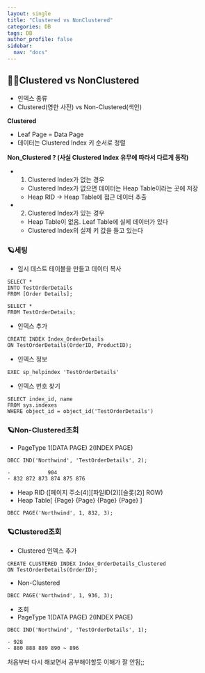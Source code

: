 ```yaml
---
layout: single
title: "Clustered vs NonClustered"
categories: DB
tags: DB
author_profile: false
sidebar:
  nav: "docs"
---
```


## 🙇‍♀️Clustered vs NonClustered


- 인덱스 종류
- Clustered(영한 사전) vs Non-Clustered(색인)

**Clustered**
- Leaf Page = Data Page 
- 데이터는 Clustered Index 키 순서로 정렬

**Non_Clustered ? (사실 Clustered Index 유무에 따라서 다르게 동작)**
- 1) Clustered Index가 없는 경우
	- Clustered Index가 없으면 데이터는 Heap Table이라는 곳에 저장
	- Heap RID -> Heap Table에 접근 데이터 추출
- 2) Clustered Index가 있는 경우
	- Heap Table이 없음. Leaf Table에 실제 데이터가 있다
	- Clustered Index의 실제 키 값을 들고 있는다
  
  
  
### 🪐세팅


- 임시 데스트 테이블을 만들고 데이터 복사

```
SELECT *
INTO TestOrderDetails
FROM [Order Details];

SELECT *
FROM TestOrderDetails;
```


- 인덱스 추가

```
CREATE INDEX Index_OrderDetails
ON TestOrderDetails(OrderID, ProductID);
```


- 인덱스 정보

`EXEC sp_helpindex 'TestOrderDetails'`


- 인덱스 번호 찾기

```
SELECT index_id, name
FROM sys.indexes
WHERE object_id = object_id('TestOrderDetails')
```


### 🪐Non-Clustered조회


- PageType 1(DATA PAGE) 2(INDEX PAGE)

`DBCC IND('Northwind', 'TestOrderDetails', 2);`
```
-			 904
- 832 872 873 874 875 876
```


- Heap RID ([페이지 주소(4)][파일ID(2)][슬롯(2)] ROW)
- Heap Table[ {Page} {Page} {Page} {Page} ]

`DBCC PAGE('Northwind', 1, 832, 3);`



### 🪐Clustered조회


- Clustered 인덱스 추가

```
CREATE CLUSTERED INDEX Index_OrderDetails_Clustered
ON TestOrderDetails(OrderID);
```


- Non-Clustered

`DBCC PAGE('Northwind', 1, 936, 3);`


- 조회
- PageType 1(DATA PAGE) 2(INDEX PAGE)

`DBCC IND('Northwind', 'TestOrderDetails', 1);`
```
- 928
- 880 888 889 890 ~ 896
```



처음부터 다시 해보면서 공부해야할듯 이해가 잘 안됨;;
